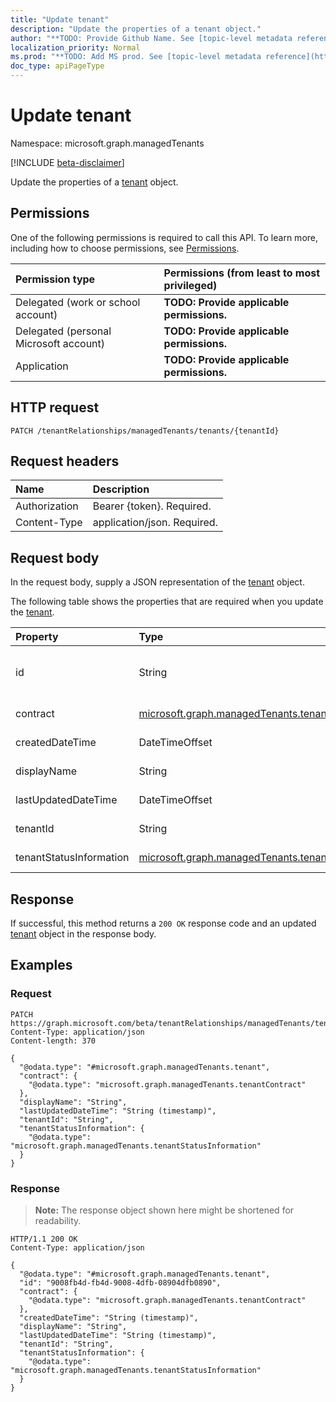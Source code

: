 ```yaml
---
title: "Update tenant"
description: "Update the properties of a tenant object."
author: "**TODO: Provide Github Name. See [topic-level metadata reference](https://msgo.azurewebsites.net/add/document/guidelines/metadata.html#topic-level-metadata)**"
localization_priority: Normal
ms.prod: "**TODO: Add MS prod. See [topic-level metadata reference](https://msgo.azurewebsites.net/add/document/guidelines/metadata.html#topic-level-metadata)**"
doc_type: apiPageType
---
```


# Update tenant
Namespace: microsoft.graph.managedTenants

[!INCLUDE [beta-disclaimer](../../includes/beta-disclaimer.md)]

Update the properties of a [tenant](../resources/managedtenants-tenant.md) object.

## Permissions
One of the following permissions is required to call this API. To learn more, including how to choose permissions, see [Permissions](/graph/permissions-reference).

|Permission type|Permissions (from least to most privileged)|
|:---|:---|
|Delegated (work or school account)|**TODO: Provide applicable permissions.**|
|Delegated (personal Microsoft account)|**TODO: Provide applicable permissions.**|
|Application|**TODO: Provide applicable permissions.**|

## HTTP request

<!-- {
  "blockType": "ignored"
}
-->
``` http
PATCH /tenantRelationships/managedTenants/tenants/{tenantId}
```

## Request headers
|Name|Description|
|:---|:---|
|Authorization|Bearer {token}. Required.|
|Content-Type|application/json. Required.|

## Request body
In the request body, supply a JSON representation of the [tenant](../resources/managedtenants-tenant.md) object.

The following table shows the properties that are required when you update the [tenant](../resources/managedtenants-tenant.md).

|Property|Type|Description|
|:---|:---|:---|
|id|String|**TODO: Add Description** Inherited from [entity](../resources/managedtenants-entity.md)|
|contract|[microsoft.graph.managedTenants.tenantContract](../resources/managedtenants-tenantcontract.md)|**TODO: Add Description**|
|createdDateTime|DateTimeOffset|**TODO: Add Description**|
|displayName|String|**TODO: Add Description**|
|lastUpdatedDateTime|DateTimeOffset|**TODO: Add Description**|
|tenantId|String|**TODO: Add Description**|
|tenantStatusInformation|[microsoft.graph.managedTenants.tenantStatusInformation](../resources/managedtenants-tenantstatusinformation.md)|**TODO: Add Description**|



## Response

If successful, this method returns a `200 OK` response code and an updated [tenant](../resources/managedtenants-tenant.md) object in the response body.

## Examples

### Request
<!-- {
  "blockType": "request",
  "name": "update_tenant"
}
-->
``` http
PATCH https://graph.microsoft.com/beta/tenantRelationships/managedTenants/tenants/{tenantId}
Content-Type: application/json
Content-length: 370

{
  "@odata.type": "#microsoft.graph.managedTenants.tenant",
  "contract": {
    "@odata.type": "microsoft.graph.managedTenants.tenantContract"
  },
  "displayName": "String",
  "lastUpdatedDateTime": "String (timestamp)",
  "tenantId": "String",
  "tenantStatusInformation": {
    "@odata.type": "microsoft.graph.managedTenants.tenantStatusInformation"
  }
}
```


### Response
>**Note:** The response object shown here might be shortened for readability.
<!-- {
  "blockType": "response",
  "truncated": true
}
-->
``` http
HTTP/1.1 200 OK
Content-Type: application/json

{
  "@odata.type": "#microsoft.graph.managedTenants.tenant",
  "id": "9008fb4d-fb4d-9008-4dfb-08904dfb0890",
  "contract": {
    "@odata.type": "microsoft.graph.managedTenants.tenantContract"
  },
  "createdDateTime": "String (timestamp)",
  "displayName": "String",
  "lastUpdatedDateTime": "String (timestamp)",
  "tenantId": "String",
  "tenantStatusInformation": {
    "@odata.type": "microsoft.graph.managedTenants.tenantStatusInformation"
  }
}
```

